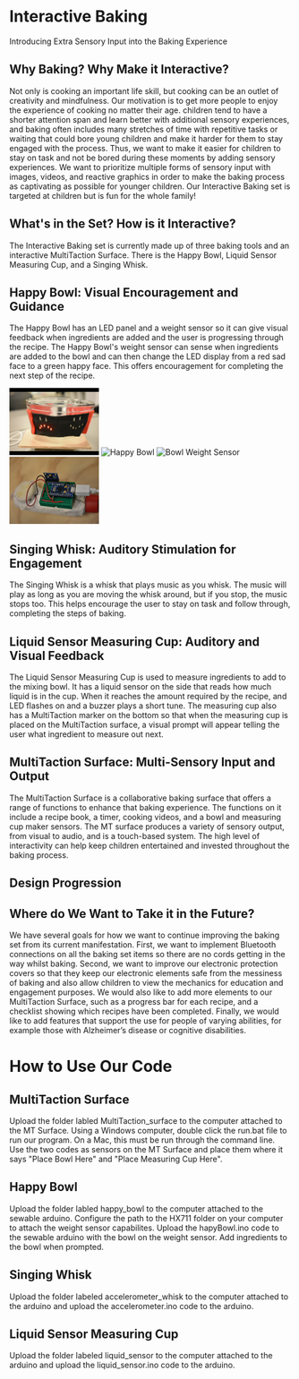 # Interactive Baking
Introducing Extra Sensory Input into the Baking Experience

## Why Baking? Why Make it Interactive?
Not only is cooking an important life skill, but cooking can be an outlet of creativity and mindfulness. Our motivation is to get more people to enjoy the experience of cooking no matter their age. children tend to have a shorter attention span and learn better with additional sensory experiences, and baking often includes many stretches of time with repetitive tasks or waiting that could bore young children and make it harder for them to stay engaged with the process. Thus, we want to make it easier for children to stay on task and not be bored during these moments by adding sensory experiences. We want to prioritize multiple forms of sensory input with images, videos, and reactive graphics in order to make the baking process as captivating as possible for younger children. Our Interactive Baking set is targeted at children but is fun for the whole family!

## What's in the Set? How is it Interactive?
The Interactive Baking set is currently made up of three baking tools and an interactive MultiTaction Surface. There is the Happy Bowl, Liquid Sensor Measuring Cup, and a Singing Whisk. 

## Happy Bowl: Visual Encouragement and Guidance
The Happy Bowl has an LED panel and a weight sensor so it can give visual feedback when ingredients are added and the user is progressing through the recipe. The Happy Bowl's weight sensor can sense when ingredients are added to the bowl and can then change the LED display from a red sad face to a green happy face. This offers encouragement for completing the next step of the recipe. 

![Sad Bowl](https://raw.githubusercontent.com/mugelstad/interactive-baking/master/photos/MAG_1462.png)
![Happy Bowl](https://raw.githubusercontent.com/mugelstad/interactive-baking/master/photos/MAG_1518.JPG)
![Bowl Weight Sensor](https://raw.githubusercontent.com/mugelstad/interactive-baking/master/photos/MAG_1519.JPG)
![Bowl Circuitry](https://raw.githubusercontent.com/mugelstad/interactive-baking/master/photos/MAG_1513.png)

## Singing Whisk: Auditory Stimulation for Engagement
The Singing Whisk is a whisk that plays music as you whisk. The music will play as long as you are moving the whisk around, but if you stop, the music stops too. This helps encourage the user to stay on task and follow through, completing the steps of baking. 

## Liquid Sensor Measuring Cup: Auditory and Visual Feedback
The Liquid Sensor Measuring Cup is used to measure ingredients to add to the mixing bowl. It has a liquid sensor on the side that reads how much liquid is in the cup. When it reaches the amount required by the recipe, and LED flashes on and a buzzer plays a short tune. The measuring cup also has a MultiTaction marker on the bottom so that when the measuring cup is placed on the MultiTaction surface, a visual prompt will appear telling the user what ingredient to measure out next. 

## MultiTaction Surface: Multi-Sensory Input and Output
The MultiTaction Surface is a collaborative baking surface that offers a range of functions to enhance that baking experience. The functions on it include a recipe book, a timer, cooking videos, and a bowl and measuring cup maker sensors. The MT surface produces a variety of sensory output, from visual to audio, and is a touch-based system. The high level of interactivity can help keep children entertained and invested throughout the baking process. 

## Design Progression

## Where do We Want to Take it in the Future?
We have several goals for how we want to continue improving the baking set from its current manifestation. First, we want to implement Bluetooth connections on all the baking set items so there are no cords getting in the way whilst baking. Second, we want to improve our electronic protection covers so that they keep our electronic elements safe from the messiness of baking and also allow children to view the mechanics for education and engagement purposes. We would also like to add more elements to our MultiTaction Surface, such as a progress bar for each recipe, and a checklist showing which recipes have been completed. Finally, we would like to add features that support the use for people of varying abilities, for example those with Alzheimer’s disease or cognitive disabilities.

# How to Use Our Code

## MultiTaction Surface
Upload the folder labled MultiTaction_surface to the computer attached to the MT Surface. Using a Windows computer, double click the run.bat file to run our program. On a Mac, this must be run through the command line. Use the two codes as sensors on the MT Surface and place them where it says "Place Bowl Here" and "Place Measuring Cup Here". 

## Happy Bowl
Upload the folder labled happy_bowl to the computer attached to the sewable arduino. Configure the path to the HX711 folder on your computer to attach the weight sensor capabilites. Upload the hapyBowl.ino code to the sewable arduino with the bowl on the weight sensor. Add ingredients to the bowl when prompted.

## Singing Whisk
Upload the folder labeled accelerometer_whisk to the computer attached to the arduino and upload the accelerometer.ino code to the arduino. 

## Liquid Sensor Measuring Cup
Upload the folder labeled liquid_sensor to the computer attached to the arduino and upload the liquid_sensor.ino code to the arduino.

